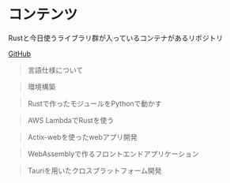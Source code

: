 # コンテンツ

Rustと今日使うライブラリ群が入っているコンテナがあるリポジトリ

[GitHub](https://github.com/shinji-kodama/rust_practice)

> 言語仕様について[](chapter_1.md)

> 環境構築[](chapter_1.md)

> Rustで作ったモジュールをPythonで動かす[](chapter_1.md)

> AWS LambdaでRustを使う[](chapter_1.md)

> Actix-webを使ったwebアプリ開発[](chapter_1.md)

> WebAssemblyで作るフロントエンドアプリケーション[](chapter_1.md)

> Tauriを用いたクロスプラットフォーム開発[](chapter_1.md)